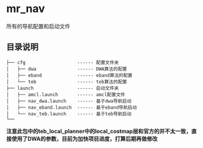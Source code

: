 # mr_nav

所有的导航配置和启动文件

## 目录说明

```
├── cfg                   ------ 配置文件夹
│   ├── dwa               ------ DWA算法的配置
│   ├── eband             ------ eband算法的配置
│   └── teb               ------ teb算法的配置
├── launch                ------ 启动文件夹
│   ├── amcl.launch       ------ amcl配置文件
│   ├── nav_dwa.launch    ------ 基于dwa导航启动
│   ├── nav_eband.launch  ------ 基于eband导航启动
│   └── nav_teb.launch    ------ 基于teb导航启动
└──
```

**注意此包中的teb_local_planner中的local_costmap层和官方的并不太一致，直接使用了DWA的参数，目前为加快项目进度，打算后期再做修改**